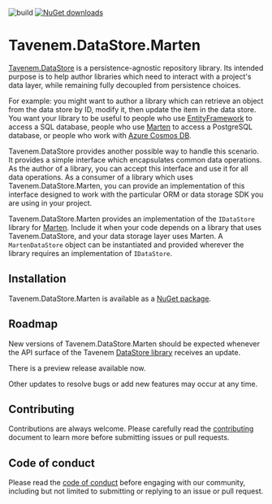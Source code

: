 ![build](https://img.shields.io/github/actions/workflow/status/Tavenem/DataStore.Marten/publish.yml) [![NuGet downloads](https://img.shields.io/nuget/dt/Tavenem.DataStore.Marten)](https://www.nuget.org/packages/Tavenem.DataStore.Marten/)

Tavenem.DataStore.Marten
==

[Tavenem.DataStore](https://github.com/Tavenem/DataStore) is a persistence-agnostic repository library. Its intended purpose is to help author libraries which need to interact with a project's data layer, while remaining fully decoupled from persistence choices.

For example: you might want to author a library which can retrieve an object from the data store by ID, modify it, then update the item in the data store. You want your library to be useful to people who use [EntityFramework](https://docs.microsoft.com/en-us/ef/) to access a SQL database, people who use [Marten](https://martendb.io/) to access a PostgreSQL database, or people who work with [Azure Cosmos DB](https://azure.microsoft.com/en-us/services/cosmos-db/).

Tavenem.DataStore provides another possible way to handle this scenario. It provides a simple interface which encapsulates common data operations. As the author of a library, you can accept this interface and use it for all data operations. As a consumer of a library which uses Tavenem.DataStore.Marten, you can provide an implementation of this interface designed to work with the particular ORM or data storage SDK you are using in your project.

Tavenem.DataStore.Marten provides an implementation of the `IDataStore` library for [Marten](https://martendb.io/). Include it when your code depends on a library that uses Tavenem.DataStore, and your data storage layer uses Marten. A `MartenDataStore` object can be instantiated and provided wherever the library requires an implementation of `IDataStore`.

## Installation

Tavenem.DataStore.Marten is available as a [NuGet package](https://www.nuget.org/packages/Tavenem.DataStore.Marten/).

## Roadmap

New versions of Tavenem.DataStore.Marten should be expected whenever the API surface of the Tavenem [DataStore library](https://github.com/Tavenem/DataStore) receives an update.

There is a preview release available now.

Other updates to resolve bugs or add new features may occur at any time.

## Contributing

Contributions are always welcome. Please carefully read the [contributing](docs/CONTRIBUTING.md) document to learn more before submitting issues or pull requests.

## Code of conduct

Please read the [code of conduct](docs/CODE_OF_CONDUCT.md) before engaging with our community, including but not limited to submitting or replying to an issue or pull request.